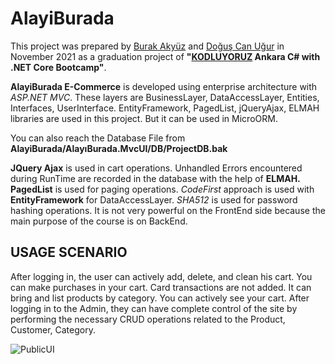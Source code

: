 # AlayiBurada

This project was prepared by [Burak Akyüz](https://www.linkedin.com/in/burakyuzz/) and [Doğuş Can Uğur](https://www.linkedin.com/in/doguscanugur/) in November 2021 as a graduation project of **"[KODLUYORUZ](https://kodluyoruz.org/) Ankara C# with .NET Core Bootcamp"**.

**AlayiBurada E-Commerce** is developed using enterprise architecture with *ASP.NET MVC*. These layers are BusinessLayer, DataAccessLayer, Entities, Interfaces, UserInterface.
EntityFramework, PagedList, jQueryAjax, ELMAH libraries are used in this project. But it can be used in MicroORM.

You can also reach the Database File from **AlayiBurada/AlayıBurada.MvcUI/DB/ProjectDB.bak**

**JQuery Ajax** is used in cart operations.
Unhandled Errors encountered during RunTime are recorded in the database with the help of **ELMAH.**
**PagedList** is used for paging operations.
*CodeFirst* approach is used with **EntityFramework** for DataAccessLayer.
*SHA512* is used for password hashing operations.
It is not very powerful on the FrontEnd side because the main purpose of the course is on BackEnd.



## USAGE SCENARIO

After logging in, the user can actively add, delete, and clean his cart. You can make purchases in your cart. Card transactions are not added. It can bring and list products by category. You can actively see your cart.
After logging in to the Admin, they can have complete control of the site by performing the necessary CRUD operations related to the Product, Customer, Category.

![PublicUI](https://raw.githubusercontent.com/burakyuz1/AlayiBurada/master/Alay%C4%B1Burada.MvcUI/img/img-1.gif)



